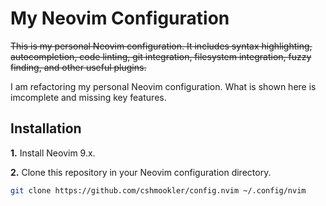 # **My Neovim Configuration**

~~This is my personal Neovim configuration. It includes syntax highlighting, autocompletion, code linting, git integration, filesystem integration, fuzzy finding, and other useful plugins.~~

I am refactoring my personal Neovim configuration. What is shown here is imcomplete and missing key features.

## **Installation**

**1.** Install Neovim 9.x.

**2.** Clone this repository in your Neovim configuration directory.
```bash
git clone https://github.com/cshmookler/config.nvim ~/.config/nvim
```

